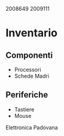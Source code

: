 2008649
2009111

# Inventario

## Componenti
* Processori
* Schede Madri

## Periferiche
* Tastiere
* Mouse

Elettronica Padovana